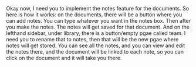 Okay now, I need you to implement the notes feature for the documents. So here is how it works:   on the documents, there will be a button where you can add notes. You can type whatever you want in the notes box.  Then after you make the notes. The notes will get saved for that document. And on the lefthand sidebar, under library, there is a button/empty pgae called team. I need you to rename that to notes, then that will be the new pgae where notes will get stored. You can see all the notes, and you can view and edit the notes there, and the document will be linked to each note, so you can click on the document and it will take you there.